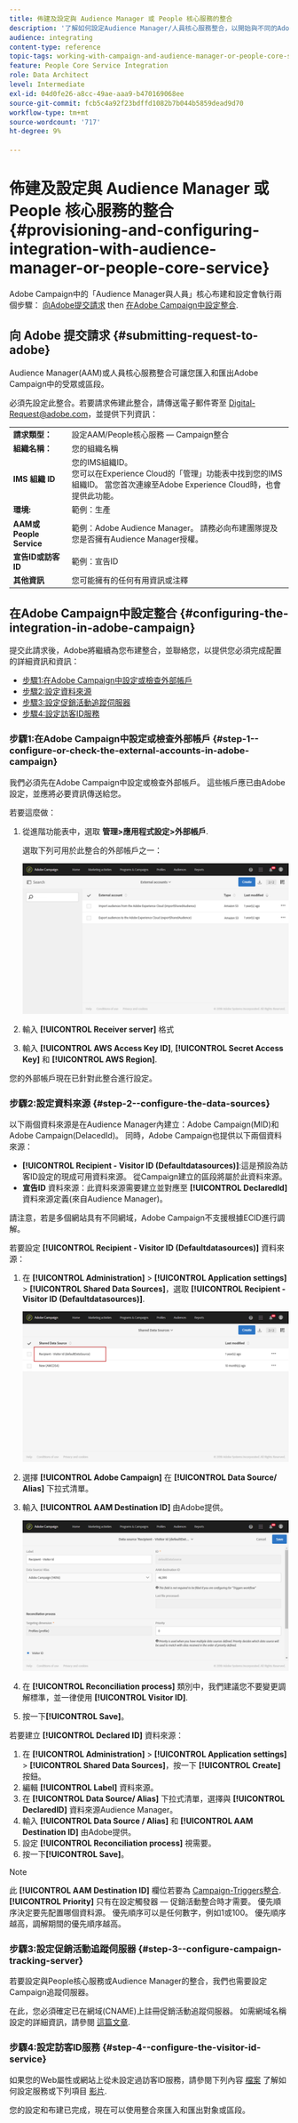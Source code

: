 ```yaml
---
title: 佈建及設定與 Audience Manager 或 People 核心服務的整合
description: '了解如何設定Audience Manager/人員核心服務整合，以開始與不同的Adobe Experience Cloud解決方案共用受眾或區段。 '
audience: integrating
content-type: reference
topic-tags: working-with-campaign-and-audience-manager-or-people-core-service
feature: People Core Service Integration
role: Data Architect
level: Intermediate
exl-id: 04d0fe26-a8cc-49ae-aaa9-b470169068ee
source-git-commit: fcb5c4a92f23bdffd1082b7b044b5859dead9d70
workflow-type: tm+mt
source-wordcount: '717'
ht-degree: 9%

---
```


# 佈建及設定與 Audience Manager 或 People 核心服務的整合{#provisioning-and-configuring-integration-with-audience-manager-or-people-core-service}

Adobe Campaign中的「Audience Manager與人員」核心布建和設定會執行兩個步驟： [向Adobe提交請求](#submitting-request-to-adobe) then [在Adobe Campaign中設定整合](#configuring-the-integration-in-adobe-campaign).

## 向 Adobe 提交請求 {#submitting-request-to-adobe}

Audience Manager(AAM)或人員核心服務整合可讓您匯入和匯出Adobe Campaign中的受眾或區段。

必須先設定此整合。若要請求佈建此整合，請傳送電子郵件寄至 [Digital-Request@adobe.com](mailto:Digital-Request@adobe.com)，並提供下列資訊：

<table> 
 <tbody> 
  <tr> 
   <td> <strong>請求類型：</strong><br /> </td> 
   <td> 設定AAM/People核心服務 — Campaign整合 </td> 
  </tr> 
  <tr> 
   <td> <strong>組織名稱：</strong><br /> </td> 
   <td> 您的組織名稱 </td> 
  </tr> 
  <tr> 
   <td> <strong>IMS 組織 ID</strong><br /> </td> 
   <td> 您的IMS組織ID。 <br> 您可以在Experience Cloud的「管理」功能表中找到您的IMS組織ID。 當您首次連線至Adobe Experience Cloud時，也會提供此功能。 </td> 
  </tr> 
  <tr> 
   <td> <strong>環境:</strong><br /> </td> 
   <td> 範例：生產 </td> 
  </tr> 
  <tr> 
   <td> <strong>AAM或People Service</strong><br /> </td> 
   <td> 範例：Adobe Audience Manager。 請務必向布建團隊提及您是否擁有Audience Manager授權。</td> 
  </tr> 
  <tr> 
   <td> <strong>宣告ID或訪客ID</strong><br /> </td> 
   <td> 範例：宣告ID </td> 
  </tr> 
  <tr> 
   <td> <strong>其他資訊</strong><br /> </td> 
   <td> 您可能擁有的任何有用資訊或注釋 </td> 
  </tr> 
 </tbody> 
</table>

## 在Adobe Campaign中設定整合 {#configuring-the-integration-in-adobe-campaign}

提交此請求後，Adobe將繼續為您布建整合，並聯絡您，以提供您必須完成配置的詳細資訊和資訊：

* [步驟1:在Adobe Campaign中設定或檢查外部帳戶](#step-1--configure-or-check-the-external-accounts-in-adobe-campaign)
* [步驟2:設定資料來源](#step-2--configure-the-data-sources)
* [步驟3:設定促銷活動追蹤伺服器](#step-3--configure-campaign-tracking-server)
* [步驟4:設定訪客ID服務](#step-4--configure-the-visitor-id-service)

### 步驟1:在Adobe Campaign中設定或檢查外部帳戶 {#step-1--configure-or-check-the-external-accounts-in-adobe-campaign}

我們必須先在Adobe Campaign中設定或檢查外部帳戶。 這些帳戶應已由Adobe設定，並應將必要資訊傳送給您。

若要這麼做：

1. 從進階功能表中，選取 **管理>應用程式設定>外部帳戶**.

   選取下列可用於此整合的外部帳戶之一：

   ![](assets/integration_aam_1.png)

1. 輸入 **[!UICONTROL Receiver server]** 格式
1. 輸入 **[!UICONTROL AWS Access Key ID]**, **[!UICONTROL Secret Access Key]** 和 **[!UICONTROL AWS Region]**.

您的外部帳戶現在已針對此整合進行設定。

### 步驟2:設定資料來源 {#step-2--configure-the-data-sources}

以下兩個資料來源是在Audience Manager內建立：Adobe Campaign(MID)和Adobe Campaign(DelacedId)。 同時，Adobe Campaign也提供以下兩個資料來源：

* **[!UICONTROL Recipient - Visitor ID (Defaultdatasources)]**:這是預設為訪客ID設定的現成可用資料來源。 從Campaign建立的區段將屬於此資料來源。
* **宣告ID** 資料來源：此資料來源需要建立並對應至 **[!UICONTROL DeclaredId]** 資料來源定義(來自Audience Manager)。

請注意，若是多個網站具有不同網域，Adobe Campaign不支援根據ECID進行調解。

若要設定 **[!UICONTROL Recipient - Visitor ID (Defaultdatasources)]** 資料來源：

1. 在 **[!UICONTROL Administration]** > **[!UICONTROL Application settings]** > **[!UICONTROL Shared Data Sources]**，選取 **[!UICONTROL Recipient - Visitor ID (Defaultdatasources)]**.

   ![](assets/integration_aam_2.png)

1. 選擇 **[!UICONTROL Adobe Campaign]** 在 **[!UICONTROL Data Source/ Alias]** 下拉式清單。
1. 輸入 **[!UICONTROL AAM Destination ID]** 由Adobe提供。

   ![](assets/integration_aam_3.png)

1. 在 **[!UICONTROL Reconciliation process]** 類別中，我們建議您不要變更調解標準，並一律使用 **[!UICONTROL Visitor ID]**.
1. 按一下&#x200B;**[!UICONTROL Save]**。

若要建立 **[!UICONTROL Declared ID]** 資料來源：

1. 在 **[!UICONTROL Administration]** > **[!UICONTROL Application settings]** > **[!UICONTROL Shared Data Sources]**，按一下 **[!UICONTROL Create]** 按鈕。
1. 編輯 **[!UICONTROL Label]** 資料來源。
1. 在 **[!UICONTROL Data Source/ Alias]** 下拉式清單，選擇與 **[!UICONTROL DeclaredID]** 資料來源Audience Manager。
1. 輸入 **[!UICONTROL Data Source / Alias]** 和 **[!UICONTROL AAM Destination ID]** 由Adobe提供。
1. 設定 **[!UICONTROL Reconciliation process]** 視需要。
1. 按一下&#x200B;**[!UICONTROL Save]**。

>[!NOTE]
>
>此 **[!UICONTROL AAM Destination ID]** 欄位若要為 [Campaign-Triggers整合](../../integrating/using/configuring-triggers-in-experience-cloud.md). **[!UICONTROL Priority]** 只有在設定觸發器 — 促銷活動整合時才需要。 優先順序決定要先配置哪個資料源。 優先順序可以是任何數字，例如1或100。 優先順序越高，調解期間的優先順序越高。

### 步驟3:設定促銷活動追蹤伺服器 {#step-3--configure-campaign-tracking-server}

若要設定與People核心服務或Audience Manager的整合，我們也需要設定Campaign追蹤伺服器。

在此，您必須確定已在網域(CNAME)上註冊促銷活動追蹤伺服器。 如需網域名稱設定的詳細資訊，請參閱 [這篇文章](https://helpx.adobe.com/tw/campaign/kb/domain-name-delegation.html).

### 步驟4:設定訪客ID服務 {#step-4--configure-the-visitor-id-service}

如果您的Web屬性或網站上從未設定過訪客ID服務，請參閱下列內容 [檔案](https://experienceleague.adobe.com/docs/id-service/using/implementation/setup-aam-analytics.html) 了解如何設定服務或下列項目 [影片](https://helpx.adobe.com/tw/marketing-cloud/how-to/email-marketing.html#step-two).

您的設定和布建已完成，現在可以使用整合來匯入和匯出對象或區段。
